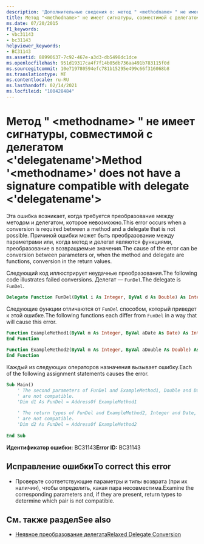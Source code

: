 ```yaml
---
description: 'Дополнительные сведения о: метод " <methodname> " не имеет сигнатуры, совместимой с делегатом < "delegatename" >'
title: Метод "<methodname>" не имеет сигнатуры, совместимой с делегатом "<имя_делегата>"
ms.date: 07/20/2015
f1_keywords:
- vbc31143
- bc31143
helpviewer_keywords:
- BC31143
ms.assetid: 88990637-7c92-467e-a3d3-db5498dc1dce
ms.openlocfilehash: 951d19317ca4f7f14b05db736aa491b783115f0d
ms.sourcegitcommit: 10e719780594efc781b15295e499c66f316068b8
ms.translationtype: MT
ms.contentlocale: ru-RU
ms.lasthandoff: 02/14/2021
ms.locfileid: "100428484"
---
```

# <a name="method-methodname-does-not-have-a-signature-compatible-with-delegate-delegatename"></a><span data-ttu-id="d7f9d-103">Метод " \<methodname> " не имеет сигнатуры, совместимой с делегатом \<'delegatename'></span><span class="sxs-lookup"><span data-stu-id="d7f9d-103">Method '\<methodname>' does not have a signature compatible with delegate \<'delegatename'></span></span>

<span data-ttu-id="d7f9d-104">Эта ошибка возникает, когда требуется преобразование между методом и делегатом, которое невозможно.</span><span class="sxs-lookup"><span data-stu-id="d7f9d-104">This error occurs when a conversion is required between a method and a delegate that is not possible.</span></span> <span data-ttu-id="d7f9d-105">Причиной ошибки может быть преобразование между параметрами или, когда метод и делегат являются функциями, преобразование в возвращаемые значения.</span><span class="sxs-lookup"><span data-stu-id="d7f9d-105">The cause of the error can be conversion between parameters or, when the method and delegate are functions, conversion in the return values.</span></span>  
  
 <span data-ttu-id="d7f9d-106">Следующий код иллюстрирует неудачные преобразования.</span><span class="sxs-lookup"><span data-stu-id="d7f9d-106">The following code illustrates failed conversions.</span></span> <span data-ttu-id="d7f9d-107">Делегат — `FunDel`.</span><span class="sxs-lookup"><span data-stu-id="d7f9d-107">The delegate is `FunDel`.</span></span>  
  
```vb  
Delegate Function FunDel(ByVal i As Integer, ByVal d As Double) As Integer  
```  
  
 <span data-ttu-id="d7f9d-108">Следующие функции отличаются от `FunDel` способом, который приведет к этой ошибке.</span><span class="sxs-lookup"><span data-stu-id="d7f9d-108">The following functions each differ from `FunDel` in a way that will cause this error.</span></span>  
  
```vb  
Function ExampleMethod1(ByVal m As Integer, ByVal aDate As Date) As Integer  
End Function  
  
Function ExampleMethod2(ByVal m As Integer, ByVal aDouble As Double) As Date  
End Function  
```  
  
 <span data-ttu-id="d7f9d-109">Каждый из следующих операторов назначения вызывает ошибку.</span><span class="sxs-lookup"><span data-stu-id="d7f9d-109">Each of the following assignment statements causes the error.</span></span>  
  
```vb  
Sub Main()  
    ' The second parameters of FunDel and ExampleMethod1, Double and Date,  
    ' are not compatible.  
    'Dim d1 As FunDel = AddressOf ExampleMethod1  
  
    ' The return types of FunDel and ExampleMethod2, Integer and Date,  
    ' are not compatible.  
    'Dim d2 As FunDel = AddressOf ExampleMethod2  
  
End Sub  
```  
  
 <span data-ttu-id="d7f9d-110">**Идентификатор ошибки:** BC31143</span><span class="sxs-lookup"><span data-stu-id="d7f9d-110">**Error ID:** BC31143</span></span>  
  
## <a name="to-correct-this-error"></a><span data-ttu-id="d7f9d-111">Исправление ошибки</span><span class="sxs-lookup"><span data-stu-id="d7f9d-111">To correct this error</span></span>  
  
- <span data-ttu-id="d7f9d-112">Проверьте соответствующие параметры и типы возврата (при их наличии), чтобы определить, какая пара несовместима.</span><span class="sxs-lookup"><span data-stu-id="d7f9d-112">Examine the corresponding parameters and, if they are present, return types to determine which pair is not compatible.</span></span>  
  
## <a name="see-also"></a><span data-ttu-id="d7f9d-113">См. также раздел</span><span class="sxs-lookup"><span data-stu-id="d7f9d-113">See also</span></span>

- [<span data-ttu-id="d7f9d-114">Неявное преобразование делегата</span><span class="sxs-lookup"><span data-stu-id="d7f9d-114">Relaxed Delegate Conversion</span></span>](../programming-guide/language-features/delegates/relaxed-delegate-conversion.md)
